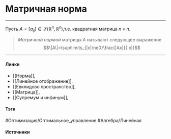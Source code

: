 # Матричная норма
***
Пусть $A=[a_{ij}]\in\mathcal{L}(\mathbb{R}^{n},\mathbb{R}^{n})$,т.е. квадратная матрица $n\times n$.
>*Матричной нормой* матрицы $A$ называют следующее выражение $$\|A\|=\sup\limits_{|x|\ne0}\frac{|Ax|}{|x|}$$
***
#### Линки
- [[Норма]],
- [[Линейное отображение]],
- [[Евклидово пространство]],
- [[Матрица]],
- [[Супремум и инфинум]],
#### Тэги
 #Оптимизация/Оптимальное_управление 
 #Алгебра/Линейная 
#### Источники
